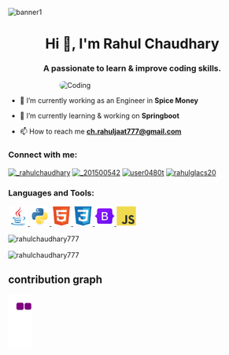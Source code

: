![banner1](https://user-images.githubusercontent.com/80037095/157463773-28f8ca78-fe0e-4dd1-b55f-a7b7a05e0333.png)
<h1 align="center">Hi 👋, I'm Rahul Chaudhary</h1>
<h3 align="center">A passionate to learn & improve coding skills.</h3>
<img style="border-radius:10px"align="right" alt="Coding" width="400" src="https://cdn.dribbble.com/users/1162077/screenshots/3848914/programmer.gif">

<p align="left"> <a href="https://twitter.com/" target="blank"><img src="https://img.shields.io/twitter/follow/?logo=twitter&style=for-the-badge" alt="" /></a> </p>

- 🔭 I’m currently working as an Engineer in **Spice Money**

- 🌱 I’m currently learning & working on **Springboot**

- 📫 How to reach me **ch.rahuljaat777@gmail.com**

<h3 align="left">Connect with me:</h3>
<p align="left">
<a href="https://instagram.com/_rahulchaudhary" target="blank"><img align="center" src="https://raw.githubusercontent.com/rahuldkjain/github-profile-readme-generator/master/src/images/icons/Social/instagram.svg" alt="_rahulchaudhary" height="30" width="40" /></a>
<a href="https://www.hackerrank.com/_201500542" target="blank"><img align="center" src="https://raw.githubusercontent.com/rahuldkjain/github-profile-readme-generator/master/src/images/icons/Social/hackerrank.svg" alt="_201500542" height="30" width="40" /></a>
<a href="https://www.leetcode.com/user0480t" target="blank"><img align="center" src="https://raw.githubusercontent.com/rahuldkjain/github-profile-readme-generator/master/src/images/icons/Social/leet-code.svg" alt="user0480t" height="30" width="40" /></a>
<a href="https://auth.geeksforgeeks.org/user/rahulglacs20" target="blank"><img align="center" src="https://raw.githubusercontent.com/rahuldkjain/github-profile-readme-generator/master/src/images/icons/Social/geeks-for-geeks.svg" alt="rahulglacs20" height="30" width="40" /></a>
</p>

<h3 align="left">Languages and Tools:</h3>
<a href="https://www.java.com" target="_blank" rel="noreferrer"> <img src="https://raw.githubusercontent.com/devicons/devicon/master/icons/java/java-original.svg" alt="java" width="40" height="40"/> </a> <a href="https://www.python.org" target="_blank" rel="noreferrer"> <img src="https://raw.githubusercontent.com/devicons/devicon/master/icons/python/python-original.svg" alt="python" width="40" height="40"/> </a> <a href="https://www.html.com" target="_blank" rel="noreferrer"> <img src="https://raw.githubusercontent.com/devicons/devicon/master/icons/html5/html5-original.svg" alt="html5" width="40" height="40"/> </a> <a href="https://www.css.com" target="_blank" rel="noreferrer"> <img src="https://raw.githubusercontent.com/devicons/devicon/master/icons/css3/css3-original.svg" alt="css3" width="40" height="40"/> </a> <a href="https://www.bootstrap.com" target="_blank" rel="noreferrer"> <img src="https://raw.githubusercontent.com/devicons/devicon/master/icons/bootstrap/bootstrap-original.svg" alt="bootstrap" width="40" height="40"/> </a> <a href="https://www.javascript.com" target="_blank" rel="noreferrer"> <img src="https://raw.githubusercontent.com/devicons/devicon/master/icons/javascript/javascript-original.svg" alt="javascript" width="40" height="40"/> </a> </p>


<p><img align="center" src="https://github-readme-stats.vercel.app/api/top-langs?username=rahulchaudhary777&show_icons=true&locale=en&layout=compact" alt="rahulchaudhary777" /></p>

<p><img align="center" src="https://github-readme-streak-stats.herokuapp.com/?user=rahulchaudhary777&" alt="rahulchaudhary777" /></p>

## contribution graph
![snake gif](https://github.com/rahulchaudhary777/rahulchaudhary777/blob/output/github-contribution-grid-snake.gif)
